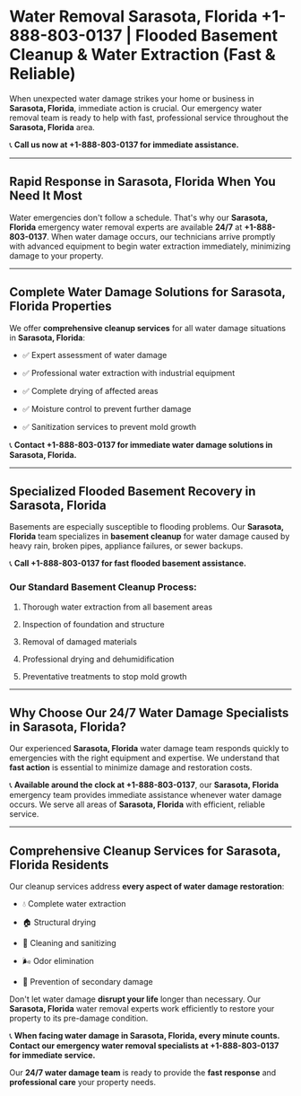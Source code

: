 # Water Removal Sarasota, Florida +1-888-803-0137 | Flooded Basement Cleanup & Water Extraction (Fast & Reliable)

When unexpected water damage strikes your home or business in **Sarasota, Florida**, immediate action is crucial. Our emergency water removal team is ready to help with fast, professional service throughout the **Sarasota, Florida** area. 

📞 **Call us now at +1-888-803-0137 for immediate assistance.**

---

## Rapid Response in Sarasota, Florida When You Need It Most

Water emergencies don't follow a schedule. That's why our **Sarasota, Florida** emergency water removal experts are available **24/7** at **+1-888-803-0137**. When water damage occurs, our technicians arrive promptly with advanced equipment to begin water extraction immediately, minimizing damage to your property.

---

## Complete Water Damage Solutions for Sarasota, Florida Properties

We offer **comprehensive cleanup services** for all water damage situations in **Sarasota, Florida**:

- ✅ Expert assessment of water damage  
- ✅ Professional water extraction with industrial equipment  
- ✅ Complete drying of affected areas  
- ✅ Moisture control to prevent further damage  
- ✅ Sanitization services to prevent mold growth  

📞 **Contact +1-888-803-0137 for immediate water damage solutions in Sarasota, Florida.**

---

## Specialized Flooded Basement Recovery in Sarasota, Florida

Basements are especially susceptible to flooding problems. Our **Sarasota, Florida** team specializes in **basement cleanup** for water damage caused by heavy rain, broken pipes, appliance failures, or sewer backups. 

📞 **Call +1-888-803-0137 for fast flooded basement assistance.**

### Our Standard Basement Cleanup Process:
1. Thorough water extraction from all basement areas  
2. Inspection of foundation and structure  
3. Removal of damaged materials  
4. Professional drying and dehumidification  
5. Preventative treatments to stop mold growth  

---

## Why Choose Our 24/7 Water Damage Specialists in Sarasota, Florida?

Our experienced **Sarasota, Florida** water damage team responds quickly to emergencies with the right equipment and expertise. We understand that **fast action** is essential to minimize damage and restoration costs.

📞 **Available around the clock at +1-888-803-0137**, our **Sarasota, Florida** emergency team provides immediate assistance whenever water damage occurs. We serve all areas of **Sarasota, Florida** with efficient, reliable service.

---

## Comprehensive Cleanup Services for Sarasota, Florida Residents

Our cleanup services address **every aspect of water damage restoration**:

- 💧 Complete water extraction  
- 🏠 Structural drying  
- 🧼 Cleaning and sanitizing  
- 🌬️ Odor elimination  
- 🚫 Prevention of secondary damage  

Don't let water damage **disrupt your life** longer than necessary. Our **Sarasota, Florida** water removal experts work efficiently to restore your property to its pre-damage condition.

📞 **When facing water damage in Sarasota, Florida, every minute counts. Contact our emergency water removal specialists at +1-888-803-0137 for immediate service.**

Our **24/7 water damage team** is ready to provide the **fast response** and **professional care** your property needs.